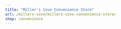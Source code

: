 ```yaml
---
title: "Miller's Cove Convenience Store"
url: /millers-cove/millers-cove-convenience-store/
shop: convenience
---
```

